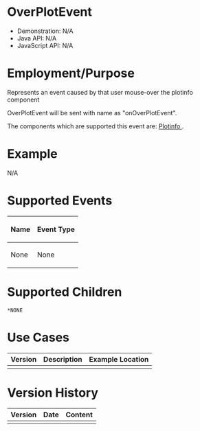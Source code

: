 

# OverPlotEvent

- Demonstration: N/A
- Java API: N/A
- JavaScript API: N/A

# Employment/Purpose

Represents an event caused by that user mouse-over the plotinfo
component

OverPlotEvent will be sent with name as "onOverPlotEvent".

The components which are supported this event are: [ Plotinfo ]({{site.baseurl}}/zk_component_ref/diagrams_and_reports/timeplot/plotinfo).

# Example

N/A

# Supported Events

<table>
<thead>
<tr class="header">
<th><center>
<p>Name</p>
</center></th>
<th><center>
<p>Event Type</p>
</center></th>
</tr>
</thead>
<tbody>
<tr class="odd">
<td><p>None</p></td>
<td><p>None</p></td>
</tr>
</tbody>
</table>

# Supported Children

`*NONE`

# Use Cases

| Version | Description | Example Location |
|---------|-------------|------------------|
|         |             |                  |

# Version History



| Version | Date | Content |
|---------|------|---------|
|         |      |         |


